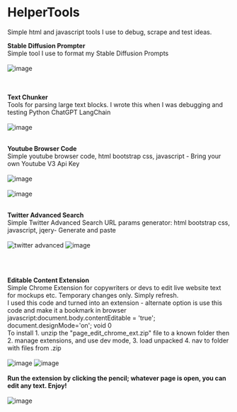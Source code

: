 # HelperTools
Simple html and javascript tools I use to debug, scrape and test ideas.

<b>Stable Diffusion Prompter </b>
<br>
Simple tool I use to format my Stable Diffusion Prompts
<br><br>
![image](https://user-images.githubusercontent.com/23158340/235324668-3853df9f-8425-4206-b6d9-40f57c4ac495.png)
<br><br><br>

<b>Text Chunker</b> 
<br>
Tools for parsing large text blocks. 
I wrote this when I was debugging and testing Python ChatGPT LangChain
<br><br>
![image](https://user-images.githubusercontent.com/23158340/235324787-910490f4-b57a-4b64-afba-9e9af80f463b.png)
<br><br>

<b>Youtube Browser Code</b>
<br>
Simple youtube browser code, html bootstrap css, javascript - Bring your own Youtube V3 Api Key
<br><br>
![image](https://user-images.githubusercontent.com/23158340/235550270-40e68d04-026b-48ce-85ac-270786a4cb47.png)
<br><br>
![image](https://user-images.githubusercontent.com/23158340/235550393-5f701851-a349-4780-9e6d-5e3b68b7f72f.png)
<br><br>

<b>Twitter Advanced Search</b>
<br>
Simple Twitter Advanced Search URL params generator: html bootstrap css, javascript, jqery- Generate and paste
<br><br>
![twitter advanced](https://user-images.githubusercontent.com/23158340/236062523-e7e7ccb5-6c1d-46fd-b0ac-4351119bd3a8.JPG)
![image](https://user-images.githubusercontent.com/23158340/236366363-5e30cfa0-8b9b-4e11-802d-f424ba3c3185.png)

<br><br>

<b>Editable Content Extension</b>
<br>
Simple Chrome Extension for copywriters or devs to edit live website text for mockups etc. Temporary changes only. Simply refresh.
<br>
I used this code and turned into an extension - alternate option is use this code and make it a bookmark in browser
javascript:document.body.contentEditable = 'true'; document.designMode='on'; void 0
<br>
To install 1. unzip the "page_edit_chrome_ext.zip" file to a known folder then 2. manage extensions, and use dev mode, 3. load unpacked 4. nav to folder with files from .zip
<br><br>
![image](https://github.com/rudybanks/HelperTools/assets/23158340/bc45fc1f-d72d-4097-af21-c15b5b288e1f)
![image](https://github.com/rudybanks/HelperTools/assets/23158340/5d5d20da-7b56-404a-b712-caa835c67185)
<br><br>
<strong>Run the extension by clicking the pencil; whatever page is open, you can edit any text. Enjoy!</strong>
<br><br>
![image](https://github.com/rudybanks/HelperTools/assets/23158340/baf5b7fa-cc14-4f5e-bd10-b78a8e3baba8)


